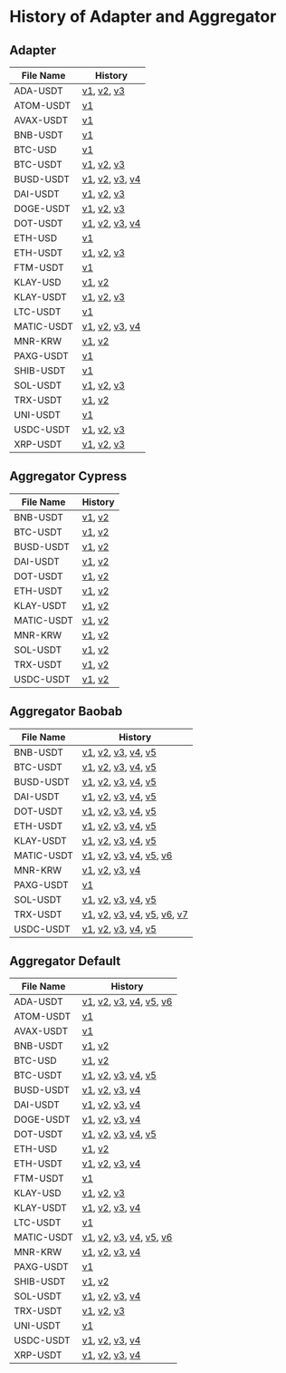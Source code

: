 # History of Adapter and Aggregator

## Adapter

| File Name  | History                                                                                                                                                                                                                                                                                                                                                                                                                                                                                                            |
| ---------- | ------------------------------------------------------------------------------------------------------------------------------------------------------------------------------------------------------------------------------------------------------------------------------------------------------------------------------------------------------------------------------------------------------------------------------------------------------------------------------------------------------------------ |
| ADA-USDT   | [v1](https://github.com/Bisonai/orakl-config/blob/3c184a9f05e947758d5769e56312f93fb3f2734b/adapter/ada-usdt.adapter.json), [v2](https://github.com/Bisonai/orakl-config/blob/6247ef77b4ee5d870f0d487f5209217982463eb5/adapter/ada-usdt.adapter.json), [v3](https://github.com/Bisonai/orakl-config/blob/8620d960a67001a5da3a83b1a097d03907ef6602/adapter/ada-usdt.adapter.json)                                                                                                                                    |
| ATOM-USDT  | [v1](https://github.com/Bisonai/orakl-config/blob/a0b5e996570725aedbee4155a8939607da5abdaa/adapter/atom-usdt.adapter.json)                                                                                                                                                                                                                                                                                                                                                                                         |
| AVAX-USDT  | [v1](https://github.com/Bisonai/orakl-config/blob/a0b5e996570725aedbee4155a8939607da5abdaa/adapter/avax-usdt.adapter.json)                                                                                                                                                                                                                                                                                                                                                                                         |
| BNB-USDT   | [v1](https://github.com/Bisonai/orakl-config/blob/8620d960a67001a5da3a83b1a097d03907ef6602/adapter/bnb-usdt.adapter.json)                                                                                                                                                                                                                                                                                                                                                                                          |
| BTC-USD    | [v1](https://github.com/Bisonai/orakl-config/blob/8620d960a67001a5da3a83b1a097d03907ef6602/adapter/btc-usd.adapter.json)                                                                                                                                                                                                                                                                                                                                                                                           |
| BTC-USDT   | [v1](https://github.com/Bisonai/orakl-config/blob/3c184a9f05e947758d5769e56312f93fb3f2734b/adapter/btc-usdt.adapter.json), [v2](https://github.com/Bisonai/orakl-config/blob/6247ef77b4ee5d870f0d487f5209217982463eb5/adapter/btc-usdt.adapter.json), [v3](https://github.com/Bisonai/orakl-config/blob/8620d960a67001a5da3a83b1a097d03907ef6602/adapter/btc-usdt.adapter.json)                                                                                                                                    |
| BUSD-USDT  | [v1](https://github.com/Bisonai/orakl-config/blob/3c184a9f05e947758d5769e56312f93fb3f2734b/adapter/busd-usdt.adapter.json), [v2](https://github.com/Bisonai/orakl-config/blob/6bc02bb30d41e7f32abd1ced991a9fd9711e9034/adapter/busd-usdt.adapter.json), [v3](https://github.com/Bisonai/orakl-config/blob/e1a2f661fce078cfe3c97a5ee2d847012bc5c482/adapter/busd-usdt.adapter.json), [v4](https://github.com/Bisonai/orakl-config/blob/8620d960a67001a5da3a83b1a097d03907ef6602/adapter/busd-usdt.adapter.json)     |
| DAI-USDT   | [v1](https://github.com/Bisonai/orakl-config/blob/3c184a9f05e947758d5769e56312f93fb3f2734b/adapter/dai-usdt.adapter.json), [v2](https://github.com/Bisonai/orakl-config/blob/6247ef77b4ee5d870f0d487f5209217982463eb5/adapter/dai-usdt.adapter.json), [v3](https://github.com/Bisonai/orakl-config/blob/8620d960a67001a5da3a83b1a097d03907ef6602/adapter/dai-usdt.adapter.json)                                                                                                                                    |
| DOGE-USDT  | [v1](https://github.com/Bisonai/orakl-config/blob/3c184a9f05e947758d5769e56312f93fb3f2734b/adapter/doge-usdt.adapter.json), [v2](https://github.com/Bisonai/orakl-config/blob/6247ef77b4ee5d870f0d487f5209217982463eb5/adapter/doge-usdt.adapter.json), [v3](https://github.com/Bisonai/orakl-config/blob/8620d960a67001a5da3a83b1a097d03907ef6602/adapter/doge-usdt.adapter.json)                                                                                                                                 |
| DOT-USDT   | [v1](https://github.com/Bisonai/orakl-config/blob/3c184a9f05e947758d5769e56312f93fb3f2734b/adapter/dot-usdt.adapter.json), [v2](https://github.com/Bisonai/orakl-config/blob/e9e2827e54b3d39799ab4000faab4232b8ac8268/adapter/dot-usdt.adapter.json), [v3](https://github.com/Bisonai/orakl-config/blob/6247ef77b4ee5d870f0d487f5209217982463eb5/adapter/dot-usdt.adapter.json), [v4](https://github.com/Bisonai/orakl-config/blob/8620d960a67001a5da3a83b1a097d03907ef6602/adapter/dot-usdt.adapter.json)         |
| ETH-USD    | [v1](https://github.com/Bisonai/orakl-config/blob/8620d960a67001a5da3a83b1a097d03907ef6602/adapter/eth-usd.adapter.json)                                                                                                                                                                                                                                                                                                                                                                                           |
| ETH-USDT   | [v1](https://github.com/Bisonai/orakl-config/blob/3c184a9f05e947758d5769e56312f93fb3f2734b/adapter/eth-usdt.adapter.json), [v2](https://github.com/Bisonai/orakl-config/blob/6247ef77b4ee5d870f0d487f5209217982463eb5/adapter/eth-usdt.adapter.json), [v3](https://github.com/Bisonai/orakl-config/blob/8620d960a67001a5da3a83b1a097d03907ef6602/adapter/eth-usdt.adapter.json)                                                                                                                                    |
| FTM-USDT   | [v1](https://github.com/Bisonai/orakl-config/blob/a0b5e996570725aedbee4155a8939607da5abdaa/adapter/ftm-usdt.adapter.json)                                                                                                                                                                                                                                                                                                                                                                                          |
| KLAY-USD   | [v1](https://github.com/Bisonai/orakl-config/blob/8f83192321fa758b9ef6e6ac2ade6cacd6aec01d/adapter/klay-usd.adapter.json), [v2](https://github.com/Bisonai/orakl-config/blob/8620d960a67001a5da3a83b1a097d03907ef6602/adapter/klay-usd.adapter.json)                                                                                                                                                                                                                                                               |
| KLAY-USDT  | [v1](https://github.com/Bisonai/orakl-config/blob/3c184a9f05e947758d5769e56312f93fb3f2734b/adapter/klay-usdt.adapter.json), [v2](https://github.com/Bisonai/orakl-config/blob/6247ef77b4ee5d870f0d487f5209217982463eb5/adapter/klay-usdt.adapter.json), [v3](https://github.com/Bisonai/orakl-config/blob/8620d960a67001a5da3a83b1a097d03907ef6602/adapter/klay-usdt.adapter.json)                                                                                                                                 |
| LTC-USDT   | [v1](https://github.com/Bisonai/orakl-config/blob/a0b5e996570725aedbee4155a8939607da5abdaa/adapter/ltc-usdt.adapter.json)                                                                                                                                                                                                                                                                                                                                                                                          |
| MATIC-USDT | [v1](https://github.com/Bisonai/orakl-config/blob/3c184a9f05e947758d5769e56312f93fb3f2734b/adapter/matic-usdt.adapter.json), [v2](https://github.com/Bisonai/orakl-config/blob/d72d178c8c88f12775af8c6ec2a036c5d569aa42/adapter/matic-usdt.adapter.json), [v3](https://github.com/Bisonai/orakl-config/blob/6247ef77b4ee5d870f0d487f5209217982463eb5/adapter/matic-usdt.adapter.json), [v4](https://github.com/Bisonai/orakl-config/blob/8620d960a67001a5da3a83b1a097d03907ef6602/adapter/matic-usdt.adapter.json) |
| MNR-KRW    | [v1](https://github.com/Bisonai/orakl-config/blob/ed8cf7d6071e13a0fad2b0ef1b9a1f499b99b514/adapter/mnr-krw.adapter.json), [v2](https://github.com/Bisonai/orakl-config/blob/82252c96a964e96b9cc394657c2029e3f3282c0c/adapter/mnr-krw.adapter.json)                                                                                                                                                                                                                                                                 |
| PAXG-USDT  | [v1](https://github.com/Bisonai/orakl-config/blob/a0b5e996570725aedbee4155a8939607da5abdaa/adapter/paxg-usdt.adapter.json)                                                                                                                                                                                                                                                                                                                                                                                         |
| SHIB-USDT  | [v1](https://github.com/Bisonai/orakl-config/blob/8620d960a67001a5da3a83b1a097d03907ef6602/adapter/shib-usdt.adapter.json)                                                                                                                                                                                                                                                                                                                                                                                         |
| SOL-USDT   | [v1](https://github.com/Bisonai/orakl-config/blob/3c184a9f05e947758d5769e56312f93fb3f2734b/adapter/sol-usdt.adapter.json), [v2](https://github.com/Bisonai/orakl-config/blob/6247ef77b4ee5d870f0d487f5209217982463eb5/adapter/sol-usdt.adapter.json), [v3](https://github.com/Bisonai/orakl-config/blob/8620d960a67001a5da3a83b1a097d03907ef6602/adapter/sol-usdt.adapter.json)                                                                                                                                    |
| TRX-USDT   | [v1](https://github.com/Bisonai/orakl-config/blob/e9e638529adfb14e42752eac8421b5287be2e061/adapter/trx-usdt.adapter.json), [v2](https://github.com/Bisonai/orakl-config/blob/8620d960a67001a5da3a83b1a097d03907ef6602/adapter/trx-usdt.adapter.json)                                                                                                                                                                                                                                                               |
| UNI-USDT   | [v1](https://github.com/Bisonai/orakl-config/blob/a0b5e996570725aedbee4155a8939607da5abdaa/adapter/uni-usdt.adapter.json)                                                                                                                                                                                                                                                                                                                                                                                          |
| USDC-USDT  | [v1](https://github.com/Bisonai/orakl-config/blob/3c184a9f05e947758d5769e56312f93fb3f2734b/adapter/usdc-usdt.adapter.json), [v2](https://github.com/Bisonai/orakl-config/blob/6247ef77b4ee5d870f0d487f5209217982463eb5/adapter/usdc-usdt.adapter.json), [v3](https://github.com/Bisonai/orakl-config/blob/8620d960a67001a5da3a83b1a097d03907ef6602/adapter/usdc-usdt.adapter.json)                                                                                                                                 |
| XRP-USDT   | [v1](https://github.com/Bisonai/orakl-config/blob/3c184a9f05e947758d5769e56312f93fb3f2734b/adapter/xrp-usdt.adapter.json), [v2](https://github.com/Bisonai/orakl-config/blob/6247ef77b4ee5d870f0d487f5209217982463eb5/adapter/xrp-usdt.adapter.json), [v3](https://github.com/Bisonai/orakl-config/blob/8620d960a67001a5da3a83b1a097d03907ef6602/adapter/xrp-usdt.adapter.json)                                                                                                                                    |

## Aggregator Cypress

| File Name  | History                                                                                                                                                                                                                                                                              |
| ---------- | ------------------------------------------------------------------------------------------------------------------------------------------------------------------------------------------------------------------------------------------------------------------------------------ |
| BNB-USDT   | [v1](https://github.com/Bisonai/orakl-config/blob/ece30a6bab3d19cbda790abe5b6d5e378a47b626/aggregator/cypress/bnb-usdt.aggregator.json), [v2](https://github.com/Bisonai/orakl-config/blob/9d2b9a98cebb63cab7e808ed41a7dea3812b7071/aggregator/cypress/bnb-usdt.aggregator.json)     |
| BTC-USDT   | [v1](https://github.com/Bisonai/orakl-config/blob/ece30a6bab3d19cbda790abe5b6d5e378a47b626/aggregator/cypress/btc-usdt.aggregator.json), [v2](https://github.com/Bisonai/orakl-config/blob/9d2b9a98cebb63cab7e808ed41a7dea3812b7071/aggregator/cypress/btc-usdt.aggregator.json)     |
| BUSD-USDT  | [v1](https://github.com/Bisonai/orakl-config/blob/ece30a6bab3d19cbda790abe5b6d5e378a47b626/aggregator/cypress/busd-usdt.aggregator.json), [v2](https://github.com/Bisonai/orakl-config/blob/9d2b9a98cebb63cab7e808ed41a7dea3812b7071/aggregator/cypress/busd-usdt.aggregator.json)   |
| DAI-USDT   | [v1](https://github.com/Bisonai/orakl-config/blob/ece30a6bab3d19cbda790abe5b6d5e378a47b626/aggregator/cypress/dai-usdt.aggregator.json), [v2](https://github.com/Bisonai/orakl-config/blob/9d2b9a98cebb63cab7e808ed41a7dea3812b7071/aggregator/cypress/dai-usdt.aggregator.json)     |
| DOT-USDT   | [v1](https://github.com/Bisonai/orakl-config/blob/ece30a6bab3d19cbda790abe5b6d5e378a47b626/aggregator/cypress/dot-usdt.aggregator.json), [v2](https://github.com/Bisonai/orakl-config/blob/9d2b9a98cebb63cab7e808ed41a7dea3812b7071/aggregator/cypress/dot-usdt.aggregator.json)     |
| ETH-USDT   | [v1](https://github.com/Bisonai/orakl-config/blob/ece30a6bab3d19cbda790abe5b6d5e378a47b626/aggregator/cypress/eth-usdt.aggregator.json), [v2](https://github.com/Bisonai/orakl-config/blob/9d2b9a98cebb63cab7e808ed41a7dea3812b7071/aggregator/cypress/eth-usdt.aggregator.json)     |
| KLAY-USDT  | [v1](https://github.com/Bisonai/orakl-config/blob/ece30a6bab3d19cbda790abe5b6d5e378a47b626/aggregator/cypress/klay-usdt.aggregator.json), [v2](https://github.com/Bisonai/orakl-config/blob/9d2b9a98cebb63cab7e808ed41a7dea3812b7071/aggregator/cypress/klay-usdt.aggregator.json)   |
| MATIC-USDT | [v1](https://github.com/Bisonai/orakl-config/blob/ece30a6bab3d19cbda790abe5b6d5e378a47b626/aggregator/cypress/matic-usdt.aggregator.json), [v2](https://github.com/Bisonai/orakl-config/blob/9d2b9a98cebb63cab7e808ed41a7dea3812b7071/aggregator/cypress/matic-usdt.aggregator.json) |
| MNR-KRW    | [v1](https://github.com/Bisonai/orakl-config/blob/ece30a6bab3d19cbda790abe5b6d5e378a47b626/aggregator/cypress/mnr-krw.aggregator.json), [v2](https://github.com/Bisonai/orakl-config/blob/9d2b9a98cebb63cab7e808ed41a7dea3812b7071/aggregator/cypress/mnr-krw.aggregator.json)       |
| SOL-USDT   | [v1](https://github.com/Bisonai/orakl-config/blob/ece30a6bab3d19cbda790abe5b6d5e378a47b626/aggregator/cypress/sol-usdt.aggregator.json), [v2](https://github.com/Bisonai/orakl-config/blob/9d2b9a98cebb63cab7e808ed41a7dea3812b7071/aggregator/cypress/sol-usdt.aggregator.json)     |
| TRX-USDT   | [v1](https://github.com/Bisonai/orakl-config/blob/ece30a6bab3d19cbda790abe5b6d5e378a47b626/aggregator/cypress/trx-usdt.aggregator.json), [v2](https://github.com/Bisonai/orakl-config/blob/9d2b9a98cebb63cab7e808ed41a7dea3812b7071/aggregator/cypress/trx-usdt.aggregator.json)     |
| USDC-USDT  | [v1](https://github.com/Bisonai/orakl-config/blob/ece30a6bab3d19cbda790abe5b6d5e378a47b626/aggregator/cypress/usdc-usdt.aggregator.json), [v2](https://github.com/Bisonai/orakl-config/blob/9d2b9a98cebb63cab7e808ed41a7dea3812b7071/aggregator/cypress/usdc-usdt.aggregator.json)   |

## Aggregator Baobab

| File Name  | History                                                                                                                                                                                                                                                                                                                                                                                                                                                                                                                                                                                                                                                                                                                                                                                                                                                                                                                                                                                |
| ---------- | -------------------------------------------------------------------------------------------------------------------------------------------------------------------------------------------------------------------------------------------------------------------------------------------------------------------------------------------------------------------------------------------------------------------------------------------------------------------------------------------------------------------------------------------------------------------------------------------------------------------------------------------------------------------------------------------------------------------------------------------------------------------------------------------------------------------------------------------------------------------------------------------------------------------------------------------------------------------------------------- |
| BNB-USDT   | [v1](https://github.com/Bisonai/orakl-config/blob/c05252b5079a297113360f3e27fb0ca2def99db2/aggregator/baobab/bnb-usdt.aggregator.json), [v2](https://github.com/Bisonai/orakl-config/blob/3c184a9f05e947758d5769e56312f93fb3f2734b/aggregator/baobab/bnb-usdt.aggregator.json), [v3](https://github.com/Bisonai/orakl-config/blob/ed0eed7c55c91650e6b6d66fe930d032f5a34ce0/aggregator/baobab/bnb-usdt.aggregator.json), [v4](https://github.com/Bisonai/orakl-config/blob/0f8118ff6513b6c14c868c881696b8a05ddb7086/aggregator/baobab/bnb-usdt.aggregator.json), [v5](https://github.com/Bisonai/orakl-config/blob/613a11799ec664aa391503030e7b7f57acb0c64e/aggregator/baobab/bnb-usdt.aggregator.json)                                                                                                                                                                                                                                                                                 |
| BTC-USDT   | [v1](https://github.com/Bisonai/orakl-config/blob/c05252b5079a297113360f3e27fb0ca2def99db2/aggregator/baobab/btc-usdt.aggregator.json), [v2](https://github.com/Bisonai/orakl-config/blob/3c184a9f05e947758d5769e56312f93fb3f2734b/aggregator/baobab/btc-usdt.aggregator.json), [v3](https://github.com/Bisonai/orakl-config/blob/ed0eed7c55c91650e6b6d66fe930d032f5a34ce0/aggregator/baobab/btc-usdt.aggregator.json), [v4](https://github.com/Bisonai/orakl-config/blob/0f8118ff6513b6c14c868c881696b8a05ddb7086/aggregator/baobab/btc-usdt.aggregator.json), [v5](https://github.com/Bisonai/orakl-config/blob/613a11799ec664aa391503030e7b7f57acb0c64e/aggregator/baobab/btc-usdt.aggregator.json)                                                                                                                                                                                                                                                                                 |
| BUSD-USDT  | [v1](https://github.com/Bisonai/orakl-config/blob/c05252b5079a297113360f3e27fb0ca2def99db2/aggregator/baobab/busd-usdt.aggregator.json), [v2](https://github.com/Bisonai/orakl-config/blob/3c184a9f05e947758d5769e56312f93fb3f2734b/aggregator/baobab/busd-usdt.aggregator.json), [v3](https://github.com/Bisonai/orakl-config/blob/ed0eed7c55c91650e6b6d66fe930d032f5a34ce0/aggregator/baobab/busd-usdt.aggregator.json), [v4](https://github.com/Bisonai/orakl-config/blob/0f8118ff6513b6c14c868c881696b8a05ddb7086/aggregator/baobab/busd-usdt.aggregator.json), [v5](https://github.com/Bisonai/orakl-config/blob/613a11799ec664aa391503030e7b7f57acb0c64e/aggregator/baobab/busd-usdt.aggregator.json)                                                                                                                                                                                                                                                                            |
| DAI-USDT   | [v1](https://github.com/Bisonai/orakl-config/blob/c05252b5079a297113360f3e27fb0ca2def99db2/aggregator/baobab/dai-usdt.aggregator.json), [v2](https://github.com/Bisonai/orakl-config/blob/3c184a9f05e947758d5769e56312f93fb3f2734b/aggregator/baobab/dai-usdt.aggregator.json), [v3](https://github.com/Bisonai/orakl-config/blob/ed0eed7c55c91650e6b6d66fe930d032f5a34ce0/aggregator/baobab/dai-usdt.aggregator.json), [v4](https://github.com/Bisonai/orakl-config/blob/0f8118ff6513b6c14c868c881696b8a05ddb7086/aggregator/baobab/dai-usdt.aggregator.json), [v5](https://github.com/Bisonai/orakl-config/blob/613a11799ec664aa391503030e7b7f57acb0c64e/aggregator/baobab/dai-usdt.aggregator.json)                                                                                                                                                                                                                                                                                 |
| DOT-USDT   | [v1](https://github.com/Bisonai/orakl-config/blob/c05252b5079a297113360f3e27fb0ca2def99db2/aggregator/baobab/dot-usdt.aggregator.json), [v2](https://github.com/Bisonai/orakl-config/blob/3c184a9f05e947758d5769e56312f93fb3f2734b/aggregator/baobab/dot-usdt.aggregator.json), [v3](https://github.com/Bisonai/orakl-config/blob/ed0eed7c55c91650e6b6d66fe930d032f5a34ce0/aggregator/baobab/dot-usdt.aggregator.json), [v4](https://github.com/Bisonai/orakl-config/blob/0f8118ff6513b6c14c868c881696b8a05ddb7086/aggregator/baobab/dot-usdt.aggregator.json), [v5](https://github.com/Bisonai/orakl-config/blob/613a11799ec664aa391503030e7b7f57acb0c64e/aggregator/baobab/dot-usdt.aggregator.json)                                                                                                                                                                                                                                                                                 |
| ETH-USDT   | [v1](https://github.com/Bisonai/orakl-config/blob/c05252b5079a297113360f3e27fb0ca2def99db2/aggregator/baobab/eth-usdt.aggregator.json), [v2](https://github.com/Bisonai/orakl-config/blob/3c184a9f05e947758d5769e56312f93fb3f2734b/aggregator/baobab/eth-usdt.aggregator.json), [v3](https://github.com/Bisonai/orakl-config/blob/ed0eed7c55c91650e6b6d66fe930d032f5a34ce0/aggregator/baobab/eth-usdt.aggregator.json), [v4](https://github.com/Bisonai/orakl-config/blob/0f8118ff6513b6c14c868c881696b8a05ddb7086/aggregator/baobab/eth-usdt.aggregator.json), [v5](https://github.com/Bisonai/orakl-config/blob/613a11799ec664aa391503030e7b7f57acb0c64e/aggregator/baobab/eth-usdt.aggregator.json)                                                                                                                                                                                                                                                                                 |
| KLAY-USDT  | [v1](https://github.com/Bisonai/orakl-config/blob/c05252b5079a297113360f3e27fb0ca2def99db2/aggregator/baobab/klay-usdt.aggregator.json), [v2](https://github.com/Bisonai/orakl-config/blob/3c184a9f05e947758d5769e56312f93fb3f2734b/aggregator/baobab/klay-usdt.aggregator.json), [v3](https://github.com/Bisonai/orakl-config/blob/ed0eed7c55c91650e6b6d66fe930d032f5a34ce0/aggregator/baobab/klay-usdt.aggregator.json), [v4](https://github.com/Bisonai/orakl-config/blob/0f8118ff6513b6c14c868c881696b8a05ddb7086/aggregator/baobab/klay-usdt.aggregator.json), [v5](https://github.com/Bisonai/orakl-config/blob/613a11799ec664aa391503030e7b7f57acb0c64e/aggregator/baobab/klay-usdt.aggregator.json)                                                                                                                                                                                                                                                                            |
| MATIC-USDT | [v1](https://github.com/Bisonai/orakl-config/blob/c05252b5079a297113360f3e27fb0ca2def99db2/aggregator/baobab/matic-usdt.aggregator.json), [v2](https://github.com/Bisonai/orakl-config/blob/3c184a9f05e947758d5769e56312f93fb3f2734b/aggregator/baobab/matic-usdt.aggregator.json), [v3](https://github.com/Bisonai/orakl-config/blob/d72d178c8c88f12775af8c6ec2a036c5d569aa42/aggregator/baobab/matic-usdt.aggregator.json), [v4](https://github.com/Bisonai/orakl-config/blob/ed0eed7c55c91650e6b6d66fe930d032f5a34ce0/aggregator/baobab/matic-usdt.aggregator.json), [v5](https://github.com/Bisonai/orakl-config/blob/0f8118ff6513b6c14c868c881696b8a05ddb7086/aggregator/baobab/matic-usdt.aggregator.json), [v6](https://github.com/Bisonai/orakl-config/blob/613a11799ec664aa391503030e7b7f57acb0c64e/aggregator/baobab/matic-usdt.aggregator.json)                                                                                                                             |
| MNR-KRW    | [v1](https://github.com/Bisonai/orakl-config/blob/5a71bd506f91d0e329f042fe71b3cc76a2eb001e/aggregator/baobab/mnr-krw.aggregator.json), [v2](https://github.com/Bisonai/orakl-config/blob/c05252b5079a297113360f3e27fb0ca2def99db2/aggregator/baobab/mnr-krw.aggregator.json), [v3](https://github.com/Bisonai/orakl-config/blob/71562716c9a4a9be8ebfee28909d6475031496f2/aggregator/baobab/mnr-krw.aggregator.json), [v4](https://github.com/Bisonai/orakl-config/blob/ed8cf7d6071e13a0fad2b0ef1b9a1f499b99b514/aggregator/baobab/mnr-krw.aggregator.json)                                                                                                                                                                                                                                                                                                                                                                                                                             |
| PAXG-USDT  | [v1](https://github.com/Bisonai/orakl-config/blob/b2bdd3484cffa254b41b19335f9f6238b41596ee/aggregator/baobab/paxg-usdt.aggregator.json)                                                                                                                                                                                                                                                                                                                                                                                                                                                                                                                                                                                                                                                                                                                                                                                                                                                |
| SOL-USDT   | [v1](https://github.com/Bisonai/orakl-config/blob/c05252b5079a297113360f3e27fb0ca2def99db2/aggregator/baobab/sol-usdt.aggregator.json), [v2](https://github.com/Bisonai/orakl-config/blob/3c184a9f05e947758d5769e56312f93fb3f2734b/aggregator/baobab/sol-usdt.aggregator.json), [v3](https://github.com/Bisonai/orakl-config/blob/ed0eed7c55c91650e6b6d66fe930d032f5a34ce0/aggregator/baobab/sol-usdt.aggregator.json), [v4](https://github.com/Bisonai/orakl-config/blob/0f8118ff6513b6c14c868c881696b8a05ddb7086/aggregator/baobab/sol-usdt.aggregator.json), [v5](https://github.com/Bisonai/orakl-config/blob/613a11799ec664aa391503030e7b7f57acb0c64e/aggregator/baobab/sol-usdt.aggregator.json)                                                                                                                                                                                                                                                                                 |
| TRX-USDT   | [v1](https://github.com/Bisonai/orakl-config/blob/c05252b5079a297113360f3e27fb0ca2def99db2/aggregator/baobab/trx-usdt.aggregator.json), [v2](https://github.com/Bisonai/orakl-config/blob/ed0eed7c55c91650e6b6d66fe930d032f5a34ce0/aggregator/baobab/trx-usdt.aggregator.json), [v3](https://github.com/Bisonai/orakl-config/blob/d35ee53f659caf128ff7bc957d88333348133893/aggregator/baobab/trx-usdt.aggregator.json), [v4](https://github.com/Bisonai/orakl-config/blob/eaa96035c4d060ef502a5c49d96a058cb87fa5f1/aggregator/baobab/trx-usdt.aggregator.json), [v5](https://github.com/Bisonai/orakl-config/blob/f74c542d8ecce32cbcccaa9402b89c860c6a182d/aggregator/baobab/trx-usdt.aggregator.json), [v6](https://github.com/Bisonai/orakl-config/blob/0f8118ff6513b6c14c868c881696b8a05ddb7086/aggregator/baobab/trx-usdt.aggregator.json), [v7](https://github.com/Bisonai/orakl-config/blob/613a11799ec664aa391503030e7b7f57acb0c64e/aggregator/baobab/trx-usdt.aggregator.json) |
| USDC-USDT  | [v1](https://github.com/Bisonai/orakl-config/blob/c05252b5079a297113360f3e27fb0ca2def99db2/aggregator/baobab/usdc-usdt.aggregator.json), [v2](https://github.com/Bisonai/orakl-config/blob/3c184a9f05e947758d5769e56312f93fb3f2734b/aggregator/baobab/usdc-usdt.aggregator.json), [v3](https://github.com/Bisonai/orakl-config/blob/ed0eed7c55c91650e6b6d66fe930d032f5a34ce0/aggregator/baobab/usdc-usdt.aggregator.json), [v4](https://github.com/Bisonai/orakl-config/blob/0f8118ff6513b6c14c868c881696b8a05ddb7086/aggregator/baobab/usdc-usdt.aggregator.json), [v5](https://github.com/Bisonai/orakl-config/blob/613a11799ec664aa391503030e7b7f57acb0c64e/aggregator/baobab/usdc-usdt.aggregator.json)                                                                                                                                                                                                                                                                            |

## Aggregator Default

| File Name  | History                                                                                                                                                                                                                                                                                                                                                                                                                                                                                                                                                                                                                                                                                                                                                                                                                                                          |
| ---------- | ---------------------------------------------------------------------------------------------------------------------------------------------------------------------------------------------------------------------------------------------------------------------------------------------------------------------------------------------------------------------------------------------------------------------------------------------------------------------------------------------------------------------------------------------------------------------------------------------------------------------------------------------------------------------------------------------------------------------------------------------------------------------------------------------------------------------------------------------------------------- |
| ADA-USDT   | [v1](https://github.com/Bisonai/orakl-config/blob/ad7f5ebe6bccbbfdb3d28a137ebcbdb66eb806b6/aggregator/default/ada-usdt.aggregator.json), [v2](https://github.com/Bisonai/orakl-config/blob/976bf6d43074e78053fc62417dcc183365233752/aggregator/default/ada-usdt.aggregator.json), [v3](https://github.com/Bisonai/orakl-config/blob/f6a235027b649a5d045cfebeb458606ed168e693/aggregator/default/ada-usdt.aggregator.json), [v4](https://github.com/Bisonai/orakl-config/blob/3c184a9f05e947758d5769e56312f93fb3f2734b/aggregator/default/ada-usdt.aggregator.json), [v5](https://github.com/Bisonai/orakl-config/blob/6247ef77b4ee5d870f0d487f5209217982463eb5/aggregator/default/ada-usdt.aggregator.json), [v6](https://github.com/Bisonai/orakl-config/blob/8620d960a67001a5da3a83b1a097d03907ef6602/aggregator/default/ada-usdt.aggregator.json)             |
| ATOM-USDT  | [v1](https://github.com/Bisonai/orakl-config/blob/ad7f5ebe6bccbbfdb3d28a137ebcbdb66eb806b6/aggregator/default/atom-usdt.aggregator.json)                                                                                                                                                                                                                                                                                                                                                                                                                                                                                                                                                                                                                                                                                                                         |
| AVAX-USDT  | [v1](https://github.com/Bisonai/orakl-config/blob/ad7f5ebe6bccbbfdb3d28a137ebcbdb66eb806b6/aggregator/default/avax-usdt.aggregator.json)                                                                                                                                                                                                                                                                                                                                                                                                                                                                                                                                                                                                                                                                                                                         |
| BNB-USDT   | [v1](https://github.com/Bisonai/orakl-config/blob/ad7f5ebe6bccbbfdb3d28a137ebcbdb66eb806b6/aggregator/default/bnb-usdt.aggregator.json), [v2](https://github.com/Bisonai/orakl-config/blob/8620d960a67001a5da3a83b1a097d03907ef6602/aggregator/default/bnb-usdt.aggregator.json)                                                                                                                                                                                                                                                                                                                                                                                                                                                                                                                                                                                 |
| BTC-USD    | [v1](https://github.com/Bisonai/orakl-config/blob/3af8aa143078be9bcb215ed32154f8b0fb72346f/aggregator/default/btc-usd.aggregator.json), [v2](https://github.com/Bisonai/orakl-config/blob/8620d960a67001a5da3a83b1a097d03907ef6602/aggregator/default/btc-usd.aggregator.json)                                                                                                                                                                                                                                                                                                                                                                                                                                                                                                                                                                                   |
| BTC-USDT   | [v1](https://github.com/Bisonai/orakl-config/blob/ad7f5ebe6bccbbfdb3d28a137ebcbdb66eb806b6/aggregator/default/btc-usdt.aggregator.json), [v2](https://github.com/Bisonai/orakl-config/blob/3c184a9f05e947758d5769e56312f93fb3f2734b/aggregator/default/btc-usdt.aggregator.json), [v3](https://github.com/Bisonai/orakl-config/blob/6247ef77b4ee5d870f0d487f5209217982463eb5/aggregator/default/btc-usdt.aggregator.json), [v4](https://github.com/Bisonai/orakl-config/blob/f37a4b390ae4dad1e56d50fc609db3a8f0c56e16/aggregator/default/btc-usdt.aggregator.json), [v5](https://github.com/Bisonai/orakl-config/blob/8620d960a67001a5da3a83b1a097d03907ef6602/aggregator/default/btc-usdt.aggregator.json)                                                                                                                                                      |
| BUSD-USDT  | [v1](https://github.com/Bisonai/orakl-config/blob/ad7f5ebe6bccbbfdb3d28a137ebcbdb66eb806b6/aggregator/default/busd-usdt.aggregator.json), [v2](https://github.com/Bisonai/orakl-config/blob/3c184a9f05e947758d5769e56312f93fb3f2734b/aggregator/default/busd-usdt.aggregator.json), [v3](https://github.com/Bisonai/orakl-config/blob/6bc02bb30d41e7f32abd1ced991a9fd9711e9034/aggregator/default/busd-usdt.aggregator.json), [v4](https://github.com/Bisonai/orakl-config/blob/8620d960a67001a5da3a83b1a097d03907ef6602/aggregator/default/busd-usdt.aggregator.json)                                                                                                                                                                                                                                                                                           |
| DAI-USDT   | [v1](https://github.com/Bisonai/orakl-config/blob/ad7f5ebe6bccbbfdb3d28a137ebcbdb66eb806b6/aggregator/default/dai-usdt.aggregator.json), [v2](https://github.com/Bisonai/orakl-config/blob/3c184a9f05e947758d5769e56312f93fb3f2734b/aggregator/default/dai-usdt.aggregator.json), [v3](https://github.com/Bisonai/orakl-config/blob/6247ef77b4ee5d870f0d487f5209217982463eb5/aggregator/default/dai-usdt.aggregator.json), [v4](https://github.com/Bisonai/orakl-config/blob/8620d960a67001a5da3a83b1a097d03907ef6602/aggregator/default/dai-usdt.aggregator.json)                                                                                                                                                                                                                                                                                               |
| DOGE-USDT  | [v1](https://github.com/Bisonai/orakl-config/blob/ad7f5ebe6bccbbfdb3d28a137ebcbdb66eb806b6/aggregator/default/doge-usdt.aggregator.json), [v2](https://github.com/Bisonai/orakl-config/blob/3c184a9f05e947758d5769e56312f93fb3f2734b/aggregator/default/doge-usdt.aggregator.json), [v3](https://github.com/Bisonai/orakl-config/blob/6247ef77b4ee5d870f0d487f5209217982463eb5/aggregator/default/doge-usdt.aggregator.json), [v4](https://github.com/Bisonai/orakl-config/blob/8620d960a67001a5da3a83b1a097d03907ef6602/aggregator/default/doge-usdt.aggregator.json)                                                                                                                                                                                                                                                                                           |
| DOT-USDT   | [v1](https://github.com/Bisonai/orakl-config/blob/ad7f5ebe6bccbbfdb3d28a137ebcbdb66eb806b6/aggregator/default/dot-usdt.aggregator.json), [v2](https://github.com/Bisonai/orakl-config/blob/3c184a9f05e947758d5769e56312f93fb3f2734b/aggregator/default/dot-usdt.aggregator.json), [v3](https://github.com/Bisonai/orakl-config/blob/e9e2827e54b3d39799ab4000faab4232b8ac8268/aggregator/default/dot-usdt.aggregator.json), [v4](https://github.com/Bisonai/orakl-config/blob/6247ef77b4ee5d870f0d487f5209217982463eb5/aggregator/default/dot-usdt.aggregator.json), [v5](https://github.com/Bisonai/orakl-config/blob/8620d960a67001a5da3a83b1a097d03907ef6602/aggregator/default/dot-usdt.aggregator.json)                                                                                                                                                      |
| ETH-USD    | [v1](https://github.com/Bisonai/orakl-config/blob/3af8aa143078be9bcb215ed32154f8b0fb72346f/aggregator/default/eth-usd.aggregator.json), [v2](https://github.com/Bisonai/orakl-config/blob/8620d960a67001a5da3a83b1a097d03907ef6602/aggregator/default/eth-usd.aggregator.json)                                                                                                                                                                                                                                                                                                                                                                                                                                                                                                                                                                                   |
| ETH-USDT   | [v1](https://github.com/Bisonai/orakl-config/blob/ad7f5ebe6bccbbfdb3d28a137ebcbdb66eb806b6/aggregator/default/eth-usdt.aggregator.json), [v2](https://github.com/Bisonai/orakl-config/blob/3c184a9f05e947758d5769e56312f93fb3f2734b/aggregator/default/eth-usdt.aggregator.json), [v3](https://github.com/Bisonai/orakl-config/blob/6247ef77b4ee5d870f0d487f5209217982463eb5/aggregator/default/eth-usdt.aggregator.json), [v4](https://github.com/Bisonai/orakl-config/blob/8620d960a67001a5da3a83b1a097d03907ef6602/aggregator/default/eth-usdt.aggregator.json)                                                                                                                                                                                                                                                                                               |
| FTM-USDT   | [v1](https://github.com/Bisonai/orakl-config/blob/ad7f5ebe6bccbbfdb3d28a137ebcbdb66eb806b6/aggregator/default/ftm-usdt.aggregator.json)                                                                                                                                                                                                                                                                                                                                                                                                                                                                                                                                                                                                                                                                                                                          |
| KLAY-USD   | [v1](https://github.com/Bisonai/orakl-config/blob/3af8aa143078be9bcb215ed32154f8b0fb72346f/aggregator/default/klay-usd.aggregator.json), [v2](https://github.com/Bisonai/orakl-config/blob/fa13525923a377a1a64738c40f5506a148e6bf8c/aggregator/default/klay-usd.aggregator.json), [v3](https://github.com/Bisonai/orakl-config/blob/8620d960a67001a5da3a83b1a097d03907ef6602/aggregator/default/klay-usd.aggregator.json)                                                                                                                                                                                                                                                                                                                                                                                                                                        |
| KLAY-USDT  | [v1](https://github.com/Bisonai/orakl-config/blob/ad7f5ebe6bccbbfdb3d28a137ebcbdb66eb806b6/aggregator/default/klay-usdt.aggregator.json), [v2](https://github.com/Bisonai/orakl-config/blob/3c184a9f05e947758d5769e56312f93fb3f2734b/aggregator/default/klay-usdt.aggregator.json), [v3](https://github.com/Bisonai/orakl-config/blob/6247ef77b4ee5d870f0d487f5209217982463eb5/aggregator/default/klay-usdt.aggregator.json), [v4](https://github.com/Bisonai/orakl-config/blob/8620d960a67001a5da3a83b1a097d03907ef6602/aggregator/default/klay-usdt.aggregator.json)                                                                                                                                                                                                                                                                                           |
| LTC-USDT   | [v1](https://github.com/Bisonai/orakl-config/blob/ad7f5ebe6bccbbfdb3d28a137ebcbdb66eb806b6/aggregator/default/ltc-usdt.aggregator.json)                                                                                                                                                                                                                                                                                                                                                                                                                                                                                                                                                                                                                                                                                                                          |
| MATIC-USDT | [v1](https://github.com/Bisonai/orakl-config/blob/ad7f5ebe6bccbbfdb3d28a137ebcbdb66eb806b6/aggregator/default/matic-usdt.aggregator.json), [v2](https://github.com/Bisonai/orakl-config/blob/3c184a9f05e947758d5769e56312f93fb3f2734b/aggregator/default/matic-usdt.aggregator.json), [v3](https://github.com/Bisonai/orakl-config/blob/d72d178c8c88f12775af8c6ec2a036c5d569aa42/aggregator/default/matic-usdt.aggregator.json), [v4](https://github.com/Bisonai/orakl-config/blob/6247ef77b4ee5d870f0d487f5209217982463eb5/aggregator/default/matic-usdt.aggregator.json), [v5](https://github.com/Bisonai/orakl-config/blob/fa13525923a377a1a64738c40f5506a148e6bf8c/aggregator/default/matic-usdt.aggregator.json), [v6](https://github.com/Bisonai/orakl-config/blob/8620d960a67001a5da3a83b1a097d03907ef6602/aggregator/default/matic-usdt.aggregator.json) |
| MNR-KRW    | [v1](https://github.com/Bisonai/orakl-config/blob/ad7f5ebe6bccbbfdb3d28a137ebcbdb66eb806b6/aggregator/default/mnr-krw.aggregator.json), [v2](https://github.com/Bisonai/orakl-config/blob/77c2f3cb6089872f4516d9290a2ff11f4b013834/aggregator/default/mnr-krw.aggregator.json), [v3](https://github.com/Bisonai/orakl-config/blob/ed8cf7d6071e13a0fad2b0ef1b9a1f499b99b514/aggregator/default/mnr-krw.aggregator.json), [v4](https://github.com/Bisonai/orakl-config/blob/82252c96a964e96b9cc394657c2029e3f3282c0c/aggregator/default/mnr-krw.aggregator.json)                                                                                                                                                                                                                                                                                                   |
| PAXG-USDT  | [v1](https://github.com/Bisonai/orakl-config/blob/ad7f5ebe6bccbbfdb3d28a137ebcbdb66eb806b6/aggregator/default/paxg-usdt.aggregator.json)                                                                                                                                                                                                                                                                                                                                                                                                                                                                                                                                                                                                                                                                                                                         |
| SHIB-USDT  | [v1](https://github.com/Bisonai/orakl-config/blob/ad7f5ebe6bccbbfdb3d28a137ebcbdb66eb806b6/aggregator/default/shib-usdt.aggregator.json), [v2](https://github.com/Bisonai/orakl-config/blob/8620d960a67001a5da3a83b1a097d03907ef6602/aggregator/default/shib-usdt.aggregator.json)                                                                                                                                                                                                                                                                                                                                                                                                                                                                                                                                                                               |
| SOL-USDT   | [v1](https://github.com/Bisonai/orakl-config/blob/ad7f5ebe6bccbbfdb3d28a137ebcbdb66eb806b6/aggregator/default/sol-usdt.aggregator.json), [v2](https://github.com/Bisonai/orakl-config/blob/3c184a9f05e947758d5769e56312f93fb3f2734b/aggregator/default/sol-usdt.aggregator.json), [v3](https://github.com/Bisonai/orakl-config/blob/6247ef77b4ee5d870f0d487f5209217982463eb5/aggregator/default/sol-usdt.aggregator.json), [v4](https://github.com/Bisonai/orakl-config/blob/8620d960a67001a5da3a83b1a097d03907ef6602/aggregator/default/sol-usdt.aggregator.json)                                                                                                                                                                                                                                                                                               |
| TRX-USDT   | [v1](https://github.com/Bisonai/orakl-config/blob/ad7f5ebe6bccbbfdb3d28a137ebcbdb66eb806b6/aggregator/default/trx-usdt.aggregator.json), [v2](https://github.com/Bisonai/orakl-config/blob/e9e638529adfb14e42752eac8421b5287be2e061/aggregator/default/trx-usdt.aggregator.json), [v3](https://github.com/Bisonai/orakl-config/blob/8620d960a67001a5da3a83b1a097d03907ef6602/aggregator/default/trx-usdt.aggregator.json)                                                                                                                                                                                                                                                                                                                                                                                                                                        |
| UNI-USDT   | [v1](https://github.com/Bisonai/orakl-config/blob/ad7f5ebe6bccbbfdb3d28a137ebcbdb66eb806b6/aggregator/default/uni-usdt.aggregator.json)                                                                                                                                                                                                                                                                                                                                                                                                                                                                                                                                                                                                                                                                                                                          |
| USDC-USDT  | [v1](https://github.com/Bisonai/orakl-config/blob/ad7f5ebe6bccbbfdb3d28a137ebcbdb66eb806b6/aggregator/default/usdc-usdt.aggregator.json), [v2](https://github.com/Bisonai/orakl-config/blob/3c184a9f05e947758d5769e56312f93fb3f2734b/aggregator/default/usdc-usdt.aggregator.json), [v3](https://github.com/Bisonai/orakl-config/blob/6247ef77b4ee5d870f0d487f5209217982463eb5/aggregator/default/usdc-usdt.aggregator.json), [v4](https://github.com/Bisonai/orakl-config/blob/8620d960a67001a5da3a83b1a097d03907ef6602/aggregator/default/usdc-usdt.aggregator.json)                                                                                                                                                                                                                                                                                           |
| XRP-USDT   | [v1](https://github.com/Bisonai/orakl-config/blob/ad7f5ebe6bccbbfdb3d28a137ebcbdb66eb806b6/aggregator/default/xrp-usdt.aggregator.json), [v2](https://github.com/Bisonai/orakl-config/blob/3c184a9f05e947758d5769e56312f93fb3f2734b/aggregator/default/xrp-usdt.aggregator.json), [v3](https://github.com/Bisonai/orakl-config/blob/6247ef77b4ee5d870f0d487f5209217982463eb5/aggregator/default/xrp-usdt.aggregator.json), [v4](https://github.com/Bisonai/orakl-config/blob/8620d960a67001a5da3a83b1a097d03907ef6602/aggregator/default/xrp-usdt.aggregator.json)                                                                                                                                                                                                                                                                                               |
